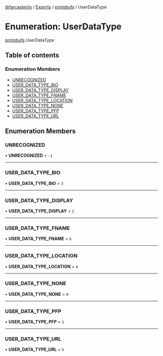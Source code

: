 [@farcaster/js](../README.md) / [Exports](../modules.md) / [protobufs](../modules/protobufs.md) / UserDataType

# Enumeration: UserDataType

[protobufs](../modules/protobufs.md).UserDataType

## Table of contents

### Enumeration Members

- [UNRECOGNIZED](protobufs.UserDataType.md#unrecognized)
- [USER\_DATA\_TYPE\_BIO](protobufs.UserDataType.md#user_data_type_bio)
- [USER\_DATA\_TYPE\_DISPLAY](protobufs.UserDataType.md#user_data_type_display)
- [USER\_DATA\_TYPE\_FNAME](protobufs.UserDataType.md#user_data_type_fname)
- [USER\_DATA\_TYPE\_LOCATION](protobufs.UserDataType.md#user_data_type_location)
- [USER\_DATA\_TYPE\_NONE](protobufs.UserDataType.md#user_data_type_none)
- [USER\_DATA\_TYPE\_PFP](protobufs.UserDataType.md#user_data_type_pfp)
- [USER\_DATA\_TYPE\_URL](protobufs.UserDataType.md#user_data_type_url)

## Enumeration Members

### UNRECOGNIZED

• **UNRECOGNIZED** = ``-1``

___

### USER\_DATA\_TYPE\_BIO

• **USER\_DATA\_TYPE\_BIO** = ``3``

___

### USER\_DATA\_TYPE\_DISPLAY

• **USER\_DATA\_TYPE\_DISPLAY** = ``2``

___

### USER\_DATA\_TYPE\_FNAME

• **USER\_DATA\_TYPE\_FNAME** = ``6``

___

### USER\_DATA\_TYPE\_LOCATION

• **USER\_DATA\_TYPE\_LOCATION** = ``4``

___

### USER\_DATA\_TYPE\_NONE

• **USER\_DATA\_TYPE\_NONE** = ``0``

___

### USER\_DATA\_TYPE\_PFP

• **USER\_DATA\_TYPE\_PFP** = ``1``

___

### USER\_DATA\_TYPE\_URL

• **USER\_DATA\_TYPE\_URL** = ``5``
